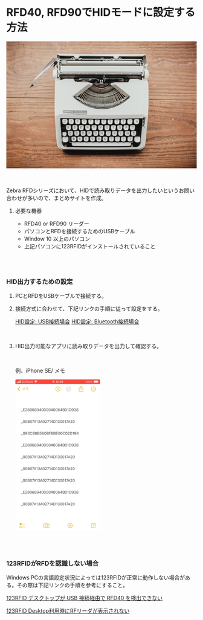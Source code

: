 # RFD40, RFD90でHIDモードに設定する方法

![1732768098333](image/README/1732768098333.png)

<br/>

Zebra RFDシリーズにおいて、HIDで読み取りデータを出力したいというお問い合わせが多いので、まとめサイトを作成。

1. 必要な機器

    - RFD40 or RFD90 リーダー
    - パソコンとRFDを接続するためのUSBケーブル
    - Window 10 以上のパソコン
    - 上記パソコンに123RFIDがインストールされていること

<br/>
<br/>


### HID出力するための設定

1. PCとRFDをUSBケーブルで接続する。

1. 接続方式に合わせて、下記リンクの手順に従って設定をする。

    [HID設定: USB接続場合](https://supportcommunity.zebra.com/s/article/000022170?language=ja)
    [HID設定: Bluetooth接続場合](https://supportcommunity.zebra.com/s/article/000022171?language=ja)

    <br>

1. HID出力可能なアプリに読み取りデータを出力して確認する。

    <br>
    
    例、iPhone SE/ メモ

    <img height="400" src="image/README/1732767575627.png">

<br/>
<br/>

### 123RFIDがRFDを認識しない場合

Windows PCの言語設定状況によっては123RFIDが正常に動作しない場合がある。その際は下記リンクの手順を参考にすること。

[123RFID デスクトップが USB 接続経由で RFD40 を検出できない](https://supportcommunity.zebra.com/s/article/000021468?language=ja)

[123RFID Desktop利用時にRFリーダが表示されない](https://github.com/shimauma-giken/Zebra-RFID_123RFID-Desktop-do-not-Dicover-Readers)